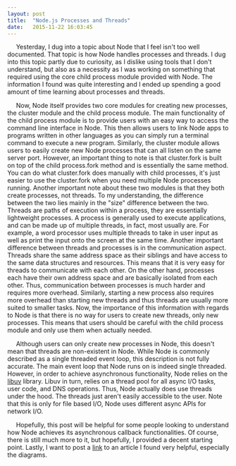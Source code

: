 ```yaml
---
layout: post
title:  "Node.js Processes and Threads"
date:   2015-11-22 16:03:45
---
```

&nbsp;&nbsp;&nbsp;&nbsp; Yesterday, I dug into a topic about Node that I feel isn't too well documented. That topic is how Node handles processes and threads. I dug into this topic partly due to curiosity, as I dislike using tools that I don't understand, but also as a necessity as I was working on something that required using the core child process module provided with Node. The information I found was quite interesting and I ended up spending a good amount of time learning about processes and threads. 

&nbsp;&nbsp;&nbsp;&nbsp; Now, Node itself provides two core modules for creating new processes, the cluster module and the child process module. The main functionality of the child process module is to provide users with an easy way to access the command line interface in Node. This then allows users to link Node apps to programs written in other languages as you can simply run a terminal command to execute a new program. Similarly, the cluster module allows users to easily create new Node processes that can all listen on the same server port. However, an important thing to note is that cluster.fork is built on top of the child process.fork method and is essentially the same method. You can do what cluster.fork does manually with child processes, it's just easier to use the cluster.fork when you need multiple Node processes running. Another important note about these two modules is that they both create processes, not threads. To my understanding, the difference between the two lies mainly in the "size" difference between the two. Threads are paths of execution within a process, they are essentially lightweight processes. A process is generally used to execute applications, and can be made up of multiple threads, in fact, most usually are. For example, a word processor uses multiple threads to take in user input as well as print the input onto the screen at the same time. Another important difference between threads and processes is in the communication aspect. Threads share the same address space as their siblings and have access to the same data structures and resources. This means that it is very easy for threads to communicate with each other. On the other hand, processes each have their own address space and are basically isolated from each other. Thus, communication between processes is much harder and requires more overhead. Similarly, starting a new process also requires more overhead than starting new threads and thus threads are usually more suited to smaller tasks. Now, the importance of this information with regards to Node is that there is no way for users to create new threads, only new processes. This means that users should be careful with the child process module and only use them when actually needed. 

&nbsp;&nbsp;&nbsp;&nbsp; Although users can only create new processes in Node, this doesn't mean that threads are non-existent in Node. While Node is commonly described as a single threaded event loop, this description is not fully accurate. The main event loop that Node runs on is indeed single threaded. However, in order to achieve asynchronous functionality, Node relies on the [libuv](https://github.com/libuv/libuv/) library. Libuv in turn, relies on a thread pool for all async I/O tasks, user code, and DNS operations. Thus, Node actually does use threads under the hood. The threads just aren't easily accessible to the user. Note that this is only for file based I/O, Node uses different async APIs for network I/O. 

&nbsp;&nbsp;&nbsp;&nbsp; Hopefully, this post will be helpful for some people looking to understand how Node achieves its asynchronous callback functionalities. Of course, there is still much more to it, but hopefully, I provided a decent starting point. Lastly, I want to post a [link](https://www.future-processing.pl/blog/on-problems-with-threads-in-node-js/) to an article I found very helpful, especially the diagrams. 